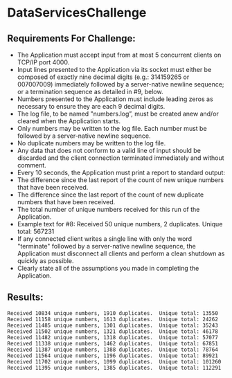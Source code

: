 # DataServicesChallenge

## Requirements For Challenge:

* The Application must accept input from at most 5 concurrent clients on TCP/IP port 4000.
* Input lines presented to the Application via its socket must either be composed of exactly nine decimal digits (e.g.: 314159265 or  007007009) immediately followed by a server-native newline sequence; or a termination sequence as detailed in #9, below.
* Numbers presented to the Application must include leading zeros as necessary to ensure they are each 9 decimal digits.
* The log file, to be named "numbers.log”, must be created anew and/or cleared when the Application starts.
* Only numbers may be written to the log file. Each number must be followed by a server-native newline sequence.
* No duplicate numbers may be written to the log file.
* Any data that does not conform to a valid line of input should be discarded and the client connection terminated immediately and without   comment.
* Every 10 seconds, the Application must print a report to standard output:
* The difference since the last report of the count of new unique numbers that have been received.
* The difference since the last report of the count of new duplicate numbers that have been received.
* The total number of unique numbers received for this run of the Application.
* Example text for #8: Received 50 unique numbers, 2 duplicates. Unique total: 567231
* If any connected client writes a single line with only the word "terminate" followed by a server-native newline sequence, the   Application must disconnect all clients and perform a clean shutdown as quickly as possible.
* Clearly state all of the assumptions you made in completing the Application.

## Results:
```
Received 10834 unique numbers, 1910 duplicates.  Unique total: 13550
Received 11158 unique numbers, 1613 duplicates.  Unique total: 24262
Received 11485 unique numbers, 1301 duplicates.  Unique total: 35243
Received 11502 unique numbers, 1321 duplicates.  Unique total: 46178
Received 11482 unique numbers, 1318 duplicates.  Unique total: 57077
Received 11338 unique numbers, 1462 duplicates.  Unique total: 67851
Received 11387 unique numbers, 1388 duplicates.  Unique total: 78764
Received 11564 unique numbers, 1196 duplicates.  Unique total: 89921
Received 11702 unique numbers, 1099 duplicates.  Unique total: 101260
Received 11395 unique numbers, 1385 duplicates.  Unique total: 112291
```
